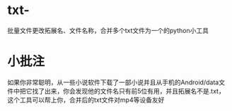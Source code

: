 # txt-
批量文件更改拓展名、文件名称，合并多个txt文件为一个的python小工具
# 小批注
如果你非常聪明，从一些小说软件下载了一部小说并且从手机的Android/data文件中把它找了出来，你会发现他的文件名只有前5位有用，并且拓展名不是.txt，这个工具可以帮上你，合并后的txt文件对mp4等设备友好
